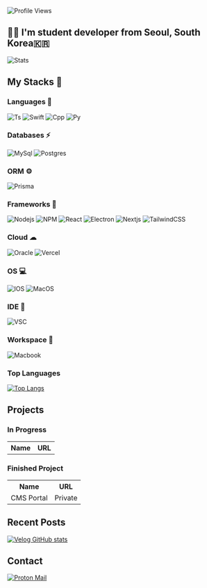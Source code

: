 ![Profile Views](https://komarev.com/ghpvc/?username=ruk13xa&label=Profile%20views&color=0e75b6&style=flat)

## 👋🏻 I'm student developer from Seoul, South Korea🇰🇷

![Stats](https://github-readme-stats.vercel.app/api?username=ruk13xa&show_icons=true&theme=dracula&hide_border=true)

## My Stacks 🔨

### Languages 📗

![Ts](https://img.shields.io/badge/TypeScript-007ACC?style=for-the-badge&logo=typescript&logoColor=white)
![Swift](https://img.shields.io/badge/Swift-FA7343?style=for-the-badge&logo=swift&logoColor=white)
![Cpp](https://img.shields.io/badge/C%2B%2B-00599C?style=for-the-badge&logo=c%2B%2B&logoColor=white)
![Py](https://img.shields.io/badge/Python-3776AB?style=for-the-badge&logo=python&logoColor=white)

### Databases ⚡

![MySql](https://img.shields.io/badge/MySQL-005C84?style=for-the-badge&logo=mysql&logoColor=white)
![Postgres](https://img.shields.io/badge/PostgreSQL-316192?style=for-the-badge&logo=postgresql&logoColor=white)


### ORM ⚙

![Prisma](https://img.shields.io/badge/Prisma-3982CE?style=for-the-badge&logo=Prisma&logoColor=white)

### Frameworks 🚀

![Nodejs](https://img.shields.io/badge/Node.js-339933?style=for-the-badge&logo=nodedotjs&logoColor=white)
![NPM](https://img.shields.io/badge/npm-CB3837?style=for-the-badge&logo=npm&logoColor=white)
![React](https://img.shields.io/badge/React-20232A?style=for-the-badge&logo=react&logoColor=61DAFB)
![Electron](https://img.shields.io/badge/Electron-2B2E3A?style=for-the-badge&logo=electron&logoColor=9FEAF9)
![Nextjs](https://img.shields.io/badge/next.js-000000?style=for-the-badge&logo=nextdotjs&logoColor=white)
![TailwindCSS](https://img.shields.io/badge/Tailwind_CSS-38B2AC?style=for-the-badge&logo=tailwind-css&logoColor=white)

### Cloud ☁

![Oracle](https://img.shields.io/badge/Oracle-F80000?style=for-the-badge&logo=oracle&logoColor=black)
![Vercel](https://img.shields.io/badge/Vercel-000000?style=for-the-badge&logo=vercel&logoColor=white)

### OS 💻

![IOS](https://img.shields.io/badge/iOS-000000?style=for-the-badge&logo=ios&logoColor=white)
![MacOS](https://img.shields.io/badge/mac%20os-000000?style=for-the-badge&logo=apple&logoColor=white)

### IDE 🔭
![VSC](https://img.shields.io/badge/Visual_Studio_Code-0078D4?style=for-the-badge&logo=visual%20studio%20code&logoColor=white)

### Workspace 💼

![Macbook](https://img.shields.io/badge/Apple-Apple_Silicon-FFFFFF?style=for-the-badge&logo=apple&logoColor=white)

### Top Languages

[![Top Langs](https://github-readme-stats.vercel.app/api/top-langs/?username=ruk13xa)](https://github.com/ruk13xa)

<!-- ![ WakaTime stats](https://github-readme-stats.vercel.app/api/wakatime?username=ruk13xa) -->

## Projects

### In Progress

<table>
  <tr>
    <th>Name</th>
    <th>URL</th>
  </tr>
</table>

### Finished Project

<table>
  <tr>
    <th>Name</th>
    <th>URL</th>
  </tr>
  <tr>
    <td>CMS Portal</td>
    <td>Private</td>
  </tr>
</table>

## Recent Posts

[![Velog GitHub stats](https://velog-github-badge.vercel.app/badge/Ruk13xa?theme=dark&posts=3)](https://velog.io/@ruk13xa)

## Contact

[![Proton Mail](https://img.shields.io/badge/ProtonMail-8B89CC?style=for-the-badge&logo=protonmail&logoColor=white)](mailto:ruka@ruka.my)
